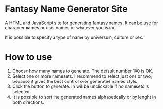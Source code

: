 # Fantasy Name Generator Site
A HTML and JavaScript site for generating fantasy names. It can be use for character names or user names or whatever you want.

It is possible to specify a type of name by universum, culture or sex.

# How to use

1. Choose how many names to generate. The default number 100 is OK.
2. Select one or more namesets. I recommend to select just one or two, because it gives the best control over generated names style.
3. Click the button to generate. In will be unclickable if no namesets is selected.
4. It is possible to sort the generated names alphabetically or by lenght in both directions.

